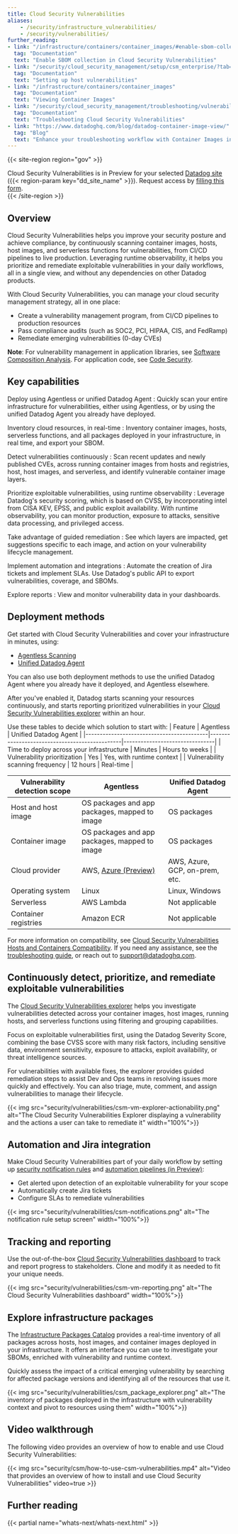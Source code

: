 ```yaml
---
title: Cloud Security Vulnerabilities
aliases:
    - /security/infrastructure_vulnerabilities/
    - /security/vulnerabilities/
further_reading:
- link: "/infrastructure/containers/container_images/#enable-sbom-collection"
  tag: "Documentation"
  text: "Enable SBOM collection in Cloud Security Vulnerabilities"
- link: "/security/cloud_security_management/setup/csm_enterprise/?tab=aws#hosts"
  tag: "Documentation"
  text: "Setting up host vulnerabilities"
- link: "/infrastructure/containers/container_images"
  tag: "Documentation"
  text: "Viewing Container Images"
- link: "/security/cloud_security_management/troubleshooting/vulnerabilities"
  tag: "Documentation"
  text: "Troubleshooting Cloud Security Vulnerabilities"
- link: "https://www.datadoghq.com/blog/datadog-container-image-view/"
  tag: "Blog"
  text: "Enhance your troubleshooting workflow with Container Images in Datadog Container Monitoring"
---
```


{{< site-region region="gov" >}}
<div class="alert alert-warning">Cloud Security Vulnerabilities is in Preview for your selected <a href="/getting_started/site">Datadog site</a> ({{< region-param key="dd_site_name" >}}).
Request access by <a href="https://www.datadoghq.com/product-preview/csm-vulnerability-management-govcloud/">filling this form</a>.
</div>
{{< /site-region >}}

## Overview

Cloud Security Vulnerabilities helps you improve your security posture and achieve compliance, by continuously scanning container images, hosts, host images, and serverless functions for vulnerabilities, from CI/CD pipelines to live production. Leveraging runtime observability, it helps you prioritize and remediate exploitable vulnerabilities in your daily workflows, all in a single view, and without any dependencies on other Datadog products.

With Cloud Security Vulnerabilities, you can manage your cloud security management strategy, all in one place:

- Create a vulnerability management program, from CI/CD pipelines to production resources
- Pass compliance audits (such as SOC2, PCI, HIPAA, CIS, and FedRamp)
- Remediate emerging vulnerabilities (0-day CVEs)

**Note**: For vulnerability management in application libraries, see [Software Composition Analysis][5]. For application code, see [Code Security][10].

## Key capabilities

Deploy using Agentless or unified Datadog Agent
: Quickly scan your entire infrastructure for vulnerabilities, either using Agentless, or by using the unified Datadog Agent you already have deployed.

Inventory cloud resources, in real-time
: Inventory container images, hosts, serverless functions, and all packages deployed in your infrastructure, in real time, and export your SBOM.

Detect vulnerabilities continuously
: Scan recent updates and newly published CVEs, across running container images from hosts and registries, host, host images, and serverless, and identify vulnerable container image layers.

Prioritize exploitable vulnerabilities, using runtime observability
: Leverage Datadog's security scoring, which is based on CVSS, by incorporating intel from CISA KEV, EPSS, and public exploit availability. With runtime observability, you can monitor production, exposure to attacks, sensitive data processing, and privileged access.

Take advantage of guided remediation
: See which layers are impacted, get suggestions specific to each image, and action on your vulnerability lifecycle management.

Implement automation and integrations
: Automate the creation of Jira tickets and implement SLAs. Use Datadog's public API to export vulnerabilities, coverage, and SBOMs.

Explore reports
: View and monitor vulnerability data in your dashboards.

## Deployment methods

Get started with Cloud Security Vulnerabilities and cover your infrastructure in minutes, using:
- [Agentless Scanning][11]
- [Unified Datadog Agent][12]

You can also use both deployment methods to use the unified Datadog Agent where you already have it deployed, and Agentless elsewhere.

After you've enabled it, Datadog starts scanning your resources continuously, and starts reporting prioritized vulnerabilities in your [Cloud Security Vulnerabilities explorer][1] within an hour. 

Use these tables to decide which solution to start with: 
| Feature                                   | Agentless                                     | Unified Datadog Agent          |
|-------------------------------------------|-----------------------------------------------|--------------------------------|
| Time to deploy across your infrastructure | Minutes                                       | Hours to weeks                 |
| Vulnerability prioritization              | Yes                                           | Yes, with runtime context      |
| Vulnerability scanning frequency          | 12 hours                                      | Real-time                      |

| Vulnerability detection scope             | Agentless                                     | Unified Datadog Agent          |
|-------------------------------------------|-----------------------------------------------|--------------------------------|
| Host and host image                       | OS packages and app packages, mapped to image | OS packages                    |
| Container image                           | OS packages and app packages, mapped to image | OS packages                    |
| Cloud provider                            | AWS, [Azure (Preview)][15]                    | AWS, Azure, GCP, on-prem, etc. |
| Operating system                          | Linux                                         | Linux, Windows                 |
| Serverless                                | AWS Lambda                                    | Not applicable                 |
| Container registries                      | Amazon ECR                                    | Not applicable                 |

For more information on compatibility, see [Cloud Security Vulnerabilities Hosts and Containers Compatibility][13]. If you need any assistance, see the [troubleshooting guide][14], or reach out to support@datadoghq.com.

## Continuously detect, prioritize, and remediate exploitable vulnerabilities
The [Cloud Security Vulnerabilities explorer][1] helps you investigate vulnerabilities detected across your container images, host images, running hosts, and serverless functions using filtering and grouping capabilities.

Focus on exploitable vulnerabilities first, using the Datadog Severity Score, combining the base CVSS score with many risk factors, including sensitive data, environment sensitivity, exposure to attacks, exploit availability, or threat intelligence sources.

For vulnerabilities with available fixes, the explorer provides guided remediation steps to assist Dev and Ops teams in resolving issues more quickly and effectively. You can also triage, mute, comment, and assign vulnerabilities to manage their lifecycle.

{{< img src="security/vulnerabilities/csm-vm-explorer-actionability.png" alt="The Cloud Security Vulnerabilities Explorer displaying a vulnerability and the actions a user can take to remediate it" width="100%">}}

## Automation and Jira integration
Make Cloud Security Vulnerabilities part of your daily workflow by setting up [security notification rules][17] and [automation pipelines (in Preview)][20]:
- Get alerted upon detection of an exploitable vulnerability for your scope
- Automatically create Jira tickets
- Configure SLAs to remediate vulnerabilities

{{< img src="security/vulnerabilities/csm-notifications.png" alt="The notification rule setup screen" width="100%">}}

## Tracking and reporting
Use the out-of-the-box [Cloud Security Vulnerabilities dashboard][18] to track and report progress to stakeholders. Clone and modify it as needed to fit your unique needs.

{{< img src="security/vulnerabilities/csm-vm-reporting.png" alt="The Cloud Security Vulnerabilities dashboard" width="100%">}}

## Explore infrastructure packages

The [Infrastructure Packages Catalog][19] provides a real-time inventory of all packages across hosts, host images, and container images deployed in your infrastructure. It offers an interface you can use to investigate your SBOMs, enriched with vulnerability and runtime context.

Quickly assess the impact of a critical emerging vulnerability by searching for affected package versions and identifying all of the resources that use it.

{{< img src="security/vulnerabilities/csm_package_explorer.png" alt="The inventory of packages deployed in the infrastructure with vulnerability context and pivot to resources using them" width="100%">}}

## Video walkthrough

The following video provides an overview of how to enable and use Cloud Security Vulnerabilities:

{{< img src="security/csm/how-to-use-csm-vulnerabilities.mp4" alt="Video that provides an overview of how to install and use Cloud Security Vulnerabilities" video=true >}}

[1]: https://app.datadoghq.com/security/csm/vm
[2]: https://app.datadoghq.com/containers/images
[3]: https://app.datadoghq.com/security/csm
[4]: https://app.datadoghq.com/security/infra-vulnerability?query=asset_type%3AHost&group=none
[5]: /security/code_security/software_composition_analysis/
[6]: https://www.datadoghq.com/product/infrastructure-monitoring/
[9]: https://www.cisa.gov/known-exploited-vulnerabilities-catalog
[10]: /security/code_security/iast/
[11]: /security/cloud_security_management/setup/agentless_scanning/
[12]: /security/cloud_security_management/setup/agent
[13]: /security/cloud_security_management/vulnerabilities/hosts_containers_compatibility
[14]: /security/cloud_security_management/troubleshooting/vulnerabilities/
[15]: https://www.datadoghq.com/product-preview/agentless-vulnerability-scanning-for-azure/
[16]: https://www.datadoghq.com/product-preview/ecr-vulnerability-scanning/
[17]: https://app.datadoghq.com/security/configuration/notification-rules
[18]: https://app.datadoghq.com/dash/integration/csm_vulnerabilities?fromUser=true&refresh_mode=sliding&from_ts=1733323465252&to_ts=1733928265252&live=true
[19]: https://app.datadoghq.com/security/catalog/libraries
[20]: https://www.datadoghq.com/product-preview/security-automation-pipelines/

## Further reading

{{< partial name="whats-next/whats-next.html" >}}
